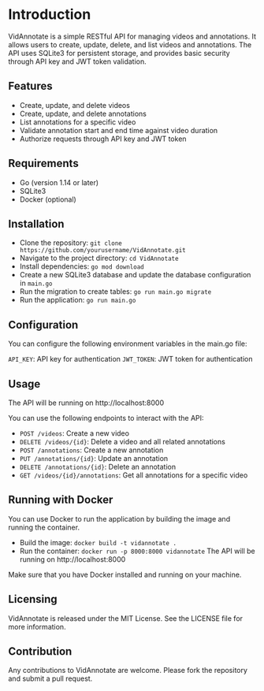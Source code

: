 # Introduction
VidAnnotate is a simple RESTful API for managing videos and annotations. It allows users to create, update, delete, and list videos and annotations. The API uses SQLite3 for persistent storage, and provides basic security through API key and JWT token validation.

## Features
* Create, update, and delete videos
* Create, update, and delete annotations
* List annotations for a specific video
* Validate annotation start and end time against video duration
* Authorize requests through API key and JWT token

## Requirements
* Go (version 1.14 or later)
* SQLite3
* Docker (optional)

## Installation
* Clone the repository: `git clone https://github.com/yourusername/VidAnnotate.git`
* Navigate to the project directory: `cd VidAnnotate`
* Install dependencies: `go mod download`
* Create a new SQLite3 database and update the database configuration in `main.go`
* Run the migration to create tables: `go run main.go migrate`
* Run the application: `go run main.go`

## Configuration
You can configure the following environment variables in the main.go file:

`API_KEY`: API key for authentication
`JWT_TOKEN`: JWT token for authentication

## Usage

The API will be running on http://localhost:8000

You can use the following endpoints to interact with the API:

* `POST /videos`: Create a new video
* `DELETE /videos/{id}`: Delete a video and all related annotations
* `POST /annotations`: Create a new annotation
* `PUT /annotations/{id}`: Update an annotation
* `DELETE /annotations/{id}`: Delete an annotation
* `GET /videos/{id}/annotations`: Get all annotations for a specific video

## Running with Docker
You can use Docker to run the application by building the image and running the container.

* Build the image: `docker build -t vidannotate .`
* Run the container: `docker run -p 8000:8000 vidannotate`
The API will be running on http://localhost:8000

Make sure that you have Docker installed and running on your machine.

## Licensing
VidAnnotate is released under the MIT License. See the LICENSE file for more information.

## Contribution
Any contributions to VidAnnotate are welcome. Please fork the repository and submit a pull request.